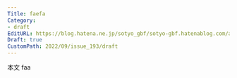 ```yaml
---
Title: faefa
Category:
- draft
EditURL: https://blog.hatena.ne.jp/sotyo_gbf/sotyo-gbf.hatenablog.com/atom/entry/4207112889923147952
Draft: true
CustomPath: 2022/09/issue_193/draft
---
```


本文
faa
